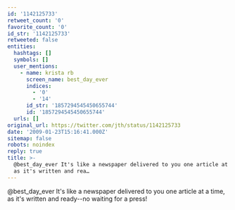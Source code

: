 ```yaml
---
id: '1142125733'
retweet_count: '0'
favorite_count: '0'
id_str: '1142125733'
retweeted: false
entities:
  hashtags: []
  symbols: []
  user_mentions:
    - name: krista rb
      screen_name: best_day_ever
      indices:
        - '0'
        - '14'
      id_str: '1857294545450655744'
      id: '1857294545450655744'
  urls: []
original_url: https://twitter.com/jth/status/1142125733
date: '2009-01-23T15:16:41.000Z'
sitemap: false
robots: noindex
reply: true
title: >-
  @best_day_ever It's like a newspaper delivered to you one article at a time,
  as it's written and rea…
---
```


@best_day_ever It's like a newspaper delivered to you one article at a time, as it's written and ready--no waiting for a press!